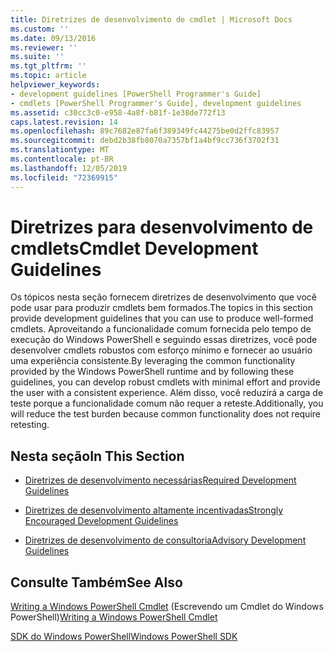 ```yaml
---
title: Diretrizes de desenvolvimento de cmdlet | Microsoft Docs
ms.custom: ''
ms.date: 09/13/2016
ms.reviewer: ''
ms.suite: ''
ms.tgt_pltfrm: ''
ms.topic: article
helpviewer_keywords:
- development guidelines [PowerShell Programmer's Guide]
- cmdlets [PowerShell Programmer's Guide], development guidelines
ms.assetid: c30cc3c0-e958-4a8f-b81f-1e38de772f13
caps.latest.revision: 14
ms.openlocfilehash: 89c7682e87fa6f389349fc44275be0d2ffc83957
ms.sourcegitcommit: debd2b38fb8070a7357bf1a4bf9cc736f3702f31
ms.translationtype: MT
ms.contentlocale: pt-BR
ms.lasthandoff: 12/05/2019
ms.locfileid: "72369915"
---
```

# <a name="cmdlet-development-guidelines"></a><span data-ttu-id="f02ef-102">Diretrizes para desenvolvimento de cmdlets</span><span class="sxs-lookup"><span data-stu-id="f02ef-102">Cmdlet Development Guidelines</span></span>

<span data-ttu-id="f02ef-103">Os tópicos nesta seção fornecem diretrizes de desenvolvimento que você pode usar para produzir cmdlets bem formados.</span><span class="sxs-lookup"><span data-stu-id="f02ef-103">The topics in this section provide development guidelines that you can use to produce well-formed cmdlets.</span></span> <span data-ttu-id="f02ef-104">Aproveitando a funcionalidade comum fornecida pelo tempo de execução do Windows PowerShell e seguindo essas diretrizes, você pode desenvolver cmdlets robustos com esforço mínimo e fornecer ao usuário uma experiência consistente.</span><span class="sxs-lookup"><span data-stu-id="f02ef-104">By leveraging the common functionality provided by the Windows PowerShell runtime and by following these guidelines, you can develop robust cmdlets with minimal effort and provide the user with a consistent experience.</span></span> <span data-ttu-id="f02ef-105">Além disso, você reduzirá a carga de teste porque a funcionalidade comum não requer a reteste.</span><span class="sxs-lookup"><span data-stu-id="f02ef-105">Additionally, you will reduce the test burden because common functionality does not require retesting.</span></span>

## <a name="in-this-section"></a><span data-ttu-id="f02ef-106">Nesta seção</span><span class="sxs-lookup"><span data-stu-id="f02ef-106">In This Section</span></span>

- [<span data-ttu-id="f02ef-107">Diretrizes de desenvolvimento necessárias</span><span class="sxs-lookup"><span data-stu-id="f02ef-107">Required Development Guidelines</span></span>](./required-development-guidelines.md)

- [<span data-ttu-id="f02ef-108">Diretrizes de desenvolvimento altamente incentivadas</span><span class="sxs-lookup"><span data-stu-id="f02ef-108">Strongly Encouraged Development Guidelines</span></span>](./strongly-encouraged-development-guidelines.md)

- [<span data-ttu-id="f02ef-109">Diretrizes de desenvolvimento de consultoria</span><span class="sxs-lookup"><span data-stu-id="f02ef-109">Advisory Development Guidelines</span></span>](./advisory-development-guidelines.md)

## <a name="see-also"></a><span data-ttu-id="f02ef-110">Consulte Também</span><span class="sxs-lookup"><span data-stu-id="f02ef-110">See Also</span></span>

<span data-ttu-id="f02ef-111">[Writing a Windows PowerShell Cmdlet](./writing-a-windows-powershell-cmdlet.md) (Escrevendo um Cmdlet do Windows PowerShell)</span><span class="sxs-lookup"><span data-stu-id="f02ef-111">[Writing a Windows PowerShell Cmdlet](./writing-a-windows-powershell-cmdlet.md)</span></span>

[<span data-ttu-id="f02ef-112">SDK do Windows PowerShell</span><span class="sxs-lookup"><span data-stu-id="f02ef-112">Windows PowerShell SDK</span></span>](../windows-powershell-reference.md)
